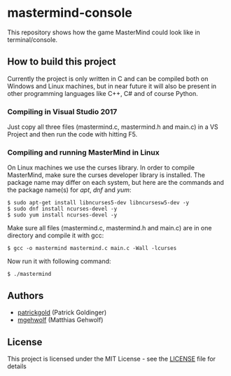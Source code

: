 # mastermind-console

This repository shows how the game MasterMind could look like in terminal/console.

## How to build this project

Currently the project is only written in C and can be compiled both on Windows and Linux machines, but in near future it will also be present in other programming languages like C++, C# and of course Python.

### Compiling in Visual Studio 2017

Just copy all three files (mastermind.c, mastermind.h and main.c) in a VS Project and then run the code with hitting F5.

### Compiling and running MasterMind in Linux

On Linux machines we use the curses library. In order to compile MasterMind, make sure the curses developer library is installed. The package name may differ on each system, but here are the commands and the package name(s) for _apt_, _dnf_ and _yum_:

```
$ sudo apt-get install libncurses5-dev libncursesw5-dev -y
$ sudo dnf install ncurses-devel -y
$ sudo yum install ncurses-devel -y
```

Make sure all files (mastermind.c, mastermind.h and main.c) are in one directory and compile it with gcc:

```
$ gcc -o mastermind mastermind.c main.c -Wall -lcurses
```
Now run it with following command:

```
$ ./mastermind
```

## Authors

- [patrickgold](https://github.com/patrickgold) (Patrick Goldinger)
- [mgehwolf](https://github.com/mgehwolf) (Matthias Gehwolf)

## License

This project is licensed under the MIT License - see the [LICENSE](LICENSE) file for details
